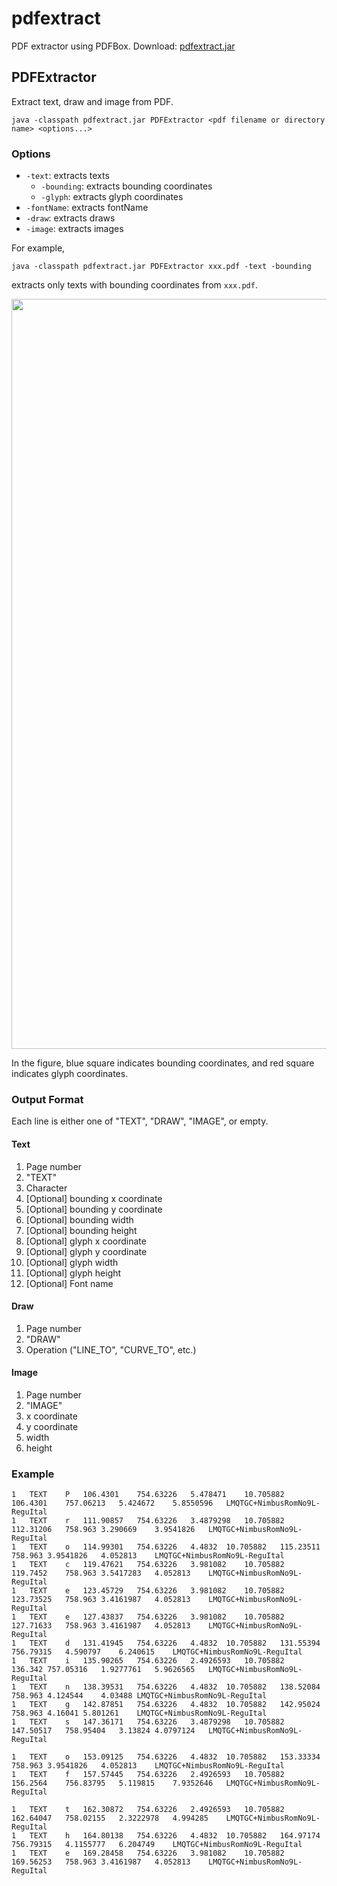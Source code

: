 # pdfextract
PDF extractor using PDFBox.
Download: [pdfextract.jar](https://cl.naist.jp/~shindo/pdfextract.jar)

## PDFExtractor
Extract text, draw and image from PDF.
```
java -classpath pdfextract.jar PDFExtractor <pdf filename or directory name> <options...>
```

### Options
* `-text`: extracts texts
  * `-bounding`: extracts bounding coordinates
  * `-glyph`: extracts glyph coordinates
* `-fontName`: extracts fontName
* `-draw`: extracts draws
* `-image`: extracts images

For example,
```
java -classpath pdfextract.jar PDFExtractor xxx.pdf -text -bounding
```
extracts only texts with bounding coordinates from `xxx.pdf`.

<p align="center"><img src="https://github.com/paperai/pdfextract/blob/master/PDFExtractor.png" width="1200"></p>

In the figure, blue square indicates bounding coordinates, and red square indicates glyph coordinates.

### Output Format
Each line is either one of "TEXT", "DRAW", "IMAGE", or empty.

#### Text
1. Page number
1. "TEXT"
1. Character
1. [Optional] bounding x coordinate
1. [Optional] bounding y coordinate
1. [Optional] bounding width
1. [Optional] bounding height
1. [Optional] glyph x coordinate
1. [Optional] glyph y coordinate
1. [Optional] glyph width
1. [Optional] glyph height
1. [Optional] Font name

#### Draw
1. Page number
1. "DRAW"
1. Operation ("LINE_TO", "CURVE_TO", etc.)

#### Image
1. Page number
1. "IMAGE"
1. x coordinate
1. y coordinate
1. width
1. height

### Example
```
1	TEXT	P	106.4301	754.63226	5.478471	10.705882	106.4301	757.06213	5.424672	5.8550596	LMQTGC+NimbusRomNo9L-ReguItal
1	TEXT	r	111.90857	754.63226	3.4879298	10.705882	112.31206	758.963	3.290669	3.9541826	LMQTGC+NimbusRomNo9L-ReguItal
1	TEXT	o	114.99301	754.63226	4.4832	10.705882	115.23511	758.963	3.9541826	4.052813	LMQTGC+NimbusRomNo9L-ReguItal
1	TEXT	c	119.47621	754.63226	3.981082	10.705882	119.7452	758.963	3.5417283	4.052813	LMQTGC+NimbusRomNo9L-ReguItal
1	TEXT	e	123.45729	754.63226	3.981082	10.705882	123.73525	758.963	3.4161987	4.052813	LMQTGC+NimbusRomNo9L-ReguItal
1	TEXT	e	127.43837	754.63226	3.981082	10.705882	127.71633	758.963	3.4161987	4.052813	LMQTGC+NimbusRomNo9L-ReguItal
1	TEXT	d	131.41945	754.63226	4.4832	10.705882	131.55394	756.79315	4.590797	6.240615	LMQTGC+NimbusRomNo9L-ReguItal
1	TEXT	i	135.90265	754.63226	2.4926593	10.705882	136.342	757.05316	1.9277761	5.9626565	LMQTGC+NimbusRomNo9L-ReguItal
1	TEXT	n	138.39531	754.63226	4.4832	10.705882	138.52084	758.963	4.124544	4.03488	LMQTGC+NimbusRomNo9L-ReguItal
1	TEXT	g	142.87851	754.63226	4.4832	10.705882	142.95024	758.963	4.16041	5.801261	LMQTGC+NimbusRomNo9L-ReguItal
1	TEXT	s	147.36171	754.63226	3.4879298	10.705882	147.50517	758.95404	3.13824	4.0797124	LMQTGC+NimbusRomNo9L-ReguItal

1	TEXT	o	153.09125	754.63226	4.4832	10.705882	153.33334	758.963	3.9541826	4.052813	LMQTGC+NimbusRomNo9L-ReguItal
1	TEXT	f	157.57445	754.63226	2.4926593	10.705882	156.2564	756.83795	5.119815	7.9352646	LMQTGC+NimbusRomNo9L-ReguItal

1	TEXT	t	162.30872	754.63226	2.4926593	10.705882	162.64047	758.02155	2.3222978	4.994285	LMQTGC+NimbusRomNo9L-ReguItal
1	TEXT	h	164.80138	754.63226	4.4832	10.705882	164.97174	756.79315	4.1155777	6.204749	LMQTGC+NimbusRomNo9L-ReguItal
1	TEXT	e	169.28458	754.63226	3.981082	10.705882	169.56253	758.963	3.4161987	4.052813	LMQTGC+NimbusRomNo9L-ReguItal
```

